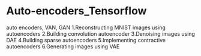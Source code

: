 # Auto-encoders_Tensorflow
auto encoders, VAN, GAN
1.Reconstructing MNIST images using autoencoders
2.Building convolution autoencoder
3.Denoising images using DAE
4.Building sparse autoencoders
5.Implementing contractive autoencoders
6.Generating images using VAE
